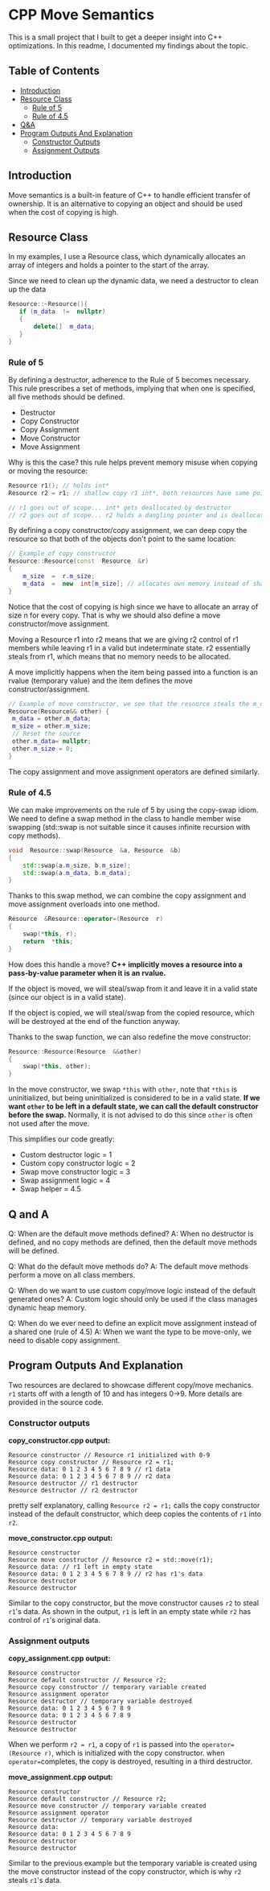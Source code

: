 

# CPP Move Semantics

  

This is a small project that I built to get a deeper insight into C++ optimizations. In this readme, I documented my findings about the topic.

## Table of Contents
- [Introduction](#introduction)
- [Resource Class](#resource-class)
	 -  [Rule of 5](#rule-of-5)
	 -  [Rule of 4.5](#rule-of-4.5)
- [Q&A](#q-and-a)
- [Program Outputs And Explanation](#program-outputs-and-explanation)
	- [Constructor Outputs](#constructor-outputs) 
	- [Assignment Outputs](#assignment-outputs) 


## Introduction
Move semantics is a built-in feature of C++ to handle efficient transfer of ownership. It is an alternative to copying an object and should be used when the cost of copying is high. 

## Resource Class

In my examples, I use a Resource class, which dynamically allocates an array of integers and holds a pointer to the start of the array. 

Since we need to clean up the dynamic data, we need a destructor to clean up the data

 ```cpp
Resource::~Resource(){
	if (m_data  !=  nullptr)
	{
		delete[]  m_data;
	}
}
```

### Rule of 5
By defining a destructor, adherence to the Rule of 5 becomes necessary. This rule prescribes a set of methods, implying that when one is specified, all five methods should be defined.

* Destructor
* Copy Constructor
* Copy Assignment
* Move Constructor
* Move Assignment

 Why is this the case? this rule helps prevent memory misuse when copying or moving the resource:
```cpp
Resource r1(); // holds int* 
Resource r2 = r1; // shallow copy r1 int*, both resources have same pointer

// r1 goes out of scope... int* gets deallocated by destructor
// r2 goes out of scope... r2 holds a dangling pointer and is deallocated... undefined behaviour
```

 By defining a copy constructor/copy assignment, we can deep copy the resource so that both of the objects don't point to the same location:
```cpp
// Example of copy constructor
Resource::Resource(const  Resource  &r)
{
	m_size  =  r.m_size;
	m_data  =  new  int[m_size]; // allocates own memory instead of shallow copy
}
```
Notice that the cost of copying is high since we have to allocate an array of size n for every copy. That is why we should also define a move constructor/move assignment. 

Moving a Resource r1 into r2 means that we are giving r2 control of r1 members while leaving r1 in a valid but indeterminate state. r2 essentially steals from r1, which means that no memory needs to be allocated.

A move implicitly happens when the item being passed into a function is an rvalue (temporary value) and the item defines the move constructor/assignment. 

```cpp
// Example of move constructor, we see that the resource steals the m_data pointer from the other while leaving the 'other' object in an empty state. No allocation is needed.
Resource(Resource&& other) {
 m_data = other.m_data; 
 m_size = other.m_size; 
 // Reset the source 
 other.m_data= nullptr; 
 other.m_size = 0; 
}
```

The copy assignment and move assignment operators are defined similarly.
### Rule of 4.5

We can make improvements on the rule of 5 by using the copy-swap idiom. We need to define a swap method in the class to handle member wise swapping (std::swap is not suitable since it causes infinite recursion with copy methods). 

```cpp
void  Resource::swap(Resource  &a, Resource  &b)
{
	std::swap(a.m_size, b.m_size);
	std::swap(a.m_data, b.m_data);
}
```

Thanks to this swap method, we can combine the copy assignment and move assignment overloads into one method.

```cpp
Resource  &Resource::operator=(Resource  r)
{
	swap(*this, r);
	return  *this;
}
```

How does this handle a move? **C++ implicitly moves a resource into a pass-by-value parameter when it is an rvalue.**

If the object is moved, we will steal/swap from it and leave it in a valid state (since our object is in a valid state). 

If the object is copied, we will steal/swap from the copied resource, which will be destroyed at the end of the function anyway.

Thanks to the swap function, we can also redefine the move constructor:

```cpp
Resource::Resource(Resource  &&other)
{	
	swap(*this, other);
}
```
In the move constructor, we swap `*this` with `other`, note that `*this` is uninitialized, but being uninitialized is considered to be in a valid state. **If we want `other` to be left in a default state, we can call the default constructor before the swap.** Normally, it is not advised to do this since `other` is often not used after the move.

This simplifies our code greatly:
* Custom destructor logic = 1
* Custom copy constructor logic = 2
* Swap move constructor logic = 3
* Swap assignment logic = 4
* Swap helper = 4.5

## Q and A

Q: When are the default move methods defined? 
A: When no destructor is defined, and no copy methods are defined, then the default move methods will be defined.

Q: What do the default move methods do?
A: The default move methods perform a move on all class members. 

Q: When do we want to use custom copy/move logic instead of the default generated ones? 
A: Custom logic should only be used if the class manages dynamic heap memory.

Q: When do we ever need to define an explicit move assignment instead of a shared one (rule of 4.5)
A: When we want the type to be move-only, we need to disable copy assignment. 

## Program Outputs And Explanation

Two resources are declared to showcase different copy/move mechanics. `r1` starts off with a length of 10 and has integers 0->9. More details are provided in the source code.

### Constructor outputs
**copy_constructor.cpp output:**
```
Resource constructor // Resource r1 initialized with 0-9
Resource copy constructor // Resource r2 = r1;
Resource data: 0 1 2 3 4 5 6 7 8 9 // r1 data 
Resource data: 0 1 2 3 4 5 6 7 8 9 // r2 data
Resource destructor // r1 destructor
Resource destructor // r2 destructor
```
pretty self explanatory, calling `Resource r2 = r1;` calls the copy constructor instead of the default constructor, which deep copies the contents of `r1` into `r2`.
 
**move_constructor.cpp output:**
```
Resource constructor 
Resource move constructor // Resource r2 = std::move(r1);
Resource data: // r1 left in empty state
Resource data: 0 1 2 3 4 5 6 7 8 9 // r2 has r1's data
Resource destructor
Resource destructor
```
Similar to the copy constructor, but the move constructor causes `r2` to steal `r1`'s data. As shown in the output, `r1` is left in an empty state while `r2` has control of `r1`'s original data.

### Assignment outputs

**copy_assignment.cpp output:**
```
Resource constructor 
Resource default constructor // Resource r2; 
Resource copy constructor // temporary variable created
Resource assignment operator
Resource destructor // temporary variable destroyed
Resource data: 0 1 2 3 4 5 6 7 8 9 
Resource data: 0 1 2 3 4 5 6 7 8 9 
Resource destructor
Resource destructor
```
When we perform `r2 = r1`, a copy of `r1` is passed into the `operator=(Resource r)`, which is initialized with the copy constructor. when `operator=`completes, the copy is destroyed, resulting in a third destructor.

**move_assignment.cpp output:**
```
Resource constructor
Resource default constructor // Resource r2;
Resource move constructor // temporary variable created
Resource assignment operator
Resource destructor // temporary variable destroyed
Resource data: 
Resource data: 0 1 2 3 4 5 6 7 8 9 
Resource destructor
Resource destructor
```
Similar to the previous example but the temporary variable is created using the move constructor instead of the copy constructor, which is why `r2` steals `r1`'s data.

